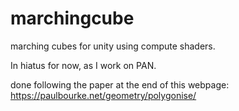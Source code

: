 # marchingcube
marching cubes for unity using compute shaders.

In hiatus for now, as I work on PAN.

done following the paper at the end of this webpage:
https://paulbourke.net/geometry/polygonise/
